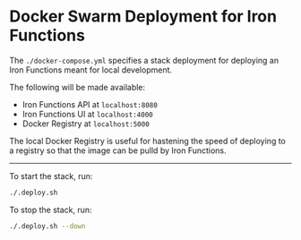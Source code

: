 # Docker Swarm Deployment for Iron Functions
The `./docker-compose.yml` specifies a stack deployment for deploying an Iron Functions meant for local development.

The following will be made available:

- Iron Functions API at `localhost:8080`
- Iron Functions UI at `localhost:4000`
- Docker Registry at `localhost:5000`

The local Docker Registry is useful for hastening the speed of deploying to a registry so that the image can be pulld by Iron Functions.

- - -

To start the stack, run:

```bash
./.deploy.sh
```

To stop the stack, run:

```bash
./.deploy.sh --down
```
